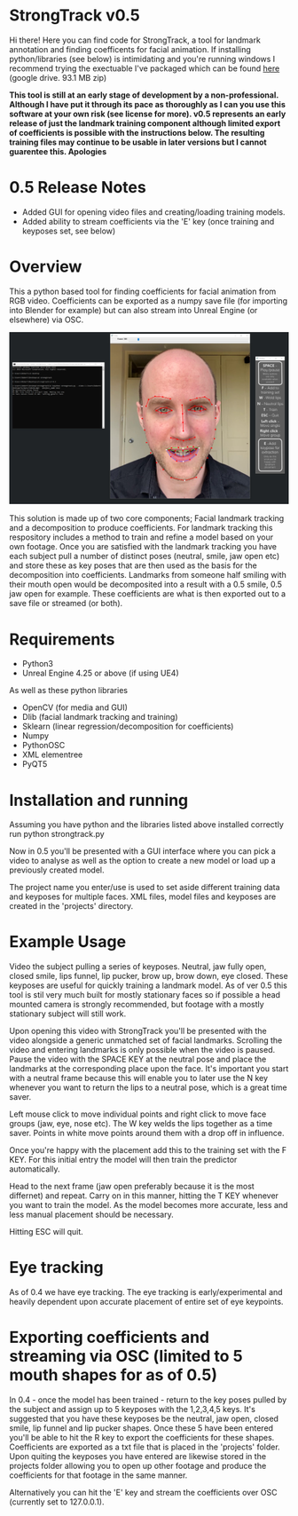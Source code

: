 # StrongTrack v0.5
Hi there! Here you can find code for StrongTrack, a tool for landmark annotation and finding coefficents for facial animation. If installing python/libraries (see below) is intimidating and you're running windows I recommend trying the exectuable I've packaged which can be found [here](https://drive.google.com/file/d/1bVxQdJbxzjYnJKy9akgAfph3RrkIq1rH/view?usp=sharing) (google drive. 93.1 MB zip)

**This tool is still at an early stage of development by a non-professional. Although I have put it through its pace as thoroughly as I can you use this software at your own risk (see license for more). v0.5 represents an early release of just the landmark training component although limited export of coefficients is possible with the instructions below. The resulting training files may continue to be usable in later versions but I cannot guarentee this. Apologies**

# 0.5 Release Notes
* Added GUI for opening video files and creating/loading training models.
* Added ability to stream coefficients via the 'E' key (once training and keyposes set, see below)

# Overview
This a python based tool for finding coefficients for facial animation from RGB video. Coefficients can be exported as a numpy save file (for importing into Blender for example) but can also stream into Unreal Engine (or elsewhere) via OSC.

![Screenshot](/0.5/projects/images/screenshot.jpg)

This solution is made up of two core components; Facial landmark tracking and a decomposition to produce coefficients. For landmark tracking this respository includes a method to train and refine a model based on your own footage. Once you are satisfied with the landmark tracking you have each subject pull a number of distinct poses (neutral, smile, jaw open etc) and store these as key poses that are then used as the basis for the decomposition into coefficients. Landmarks from someone half smiling with their mouth open would be decomposited into a result with a 0.5 smile, 0.5 jaw open for example. These coefficients are what is then exported out to a save file or streamed (or both).

# Requirements
* Python3
* Unreal Engine 4.25 or above (if using UE4)

As well as these python libraries
* OpenCV (for media and GUI)
* Dlib (facial landmark tracking and training)
* Sklearn (linear regression/decomposition for coefficients)
* Numpy
* PythonOSC 
* XML elementree 
* PyQT5

# Installation and running
Assuming you have python and the libraries listed above installed correctly run python strongtrack.py

Now in 0.5 you'll be presented with a GUI interface where you can pick a video to analyse as well as the option to create a new model or load up a previously created model.

The project name you enter/use is used to set aside different training data and keyposes for multiple faces. XML files, model files and keyposes are created in the 'projects' directory.

# Example Usage
Video the subject pulling a series of keyposes. Neutral, jaw fully open, closed smile, lips funnel, lip pucker, brow up, brow down, eye closed. These keyposes are useful for quickly training a landmark model. As of ver 0.5 this tool is stil very much built for mostly stationary faces so if possible a head mounted camera is strongly recommended, but footage with a mostly stationary subject will still work.

Upon opening this video with StrongTrack you'll be presented with the video alongside a generic unmatched set of facial landmarks. Scrolling the video and entering landmarks is only possible when the video is paused. Pause the video with the SPACE KEY at the neutral pose and place the landmarks at the corresponding place upon the face. It's important you start with a neutral frame because this will enable you to later use the N key whenever you want to return the lips to a neutral pose, which is a great time saver.

Left mouse click to move individual points and right click to move face groups (jaw, eye, nose etc). The W key welds the lips together as a time saver. Points in white move points around them with a drop off in influence. 

Once you're happy with the placement add this to the training set with the F KEY. For this initial entry the model will then train the predictor automatically.

Head to the next frame (jaw open preferably because it is the most differnet) and repeat. Carry on in this manner, hitting the T KEY whenever you want to train the model. As the model becomes more accurate, less and less manual placement should be necessary. 

Hitting ESC will quit.

# Eye tracking
As of 0.4 we have eye tracking. The eye tracking is early/experimental and heavily dependent upon accurate placement of entire set of eye keypoints.

# Exporting coefficients and streaming via OSC (limited to 5 mouth shapes for as of 0.5)
In 0.4 - once the model has been trained - return to the key poses pulled by the subject and assign up to 5 keyposes with the 1,2,3,4,5 keys. It's suggested that you have these keyposes be the neutral, jaw open, closed smile, lip funnel and lip pucker shapes. Once these 5 have been entered you'll be able to hit the R key to export the coefficients for these shapes. Coefficients are exported as a txt file that is placed in the 'projects' folder. Upon quiting the keyposes you have entered are likewise stored in the projects folder allowing you to open up other footage and produce the coefficients for that footage in the same manner.

Alternatively you can hit the 'E' key and stream the coefficients over OSC (currently set to 127.0.0.1).

